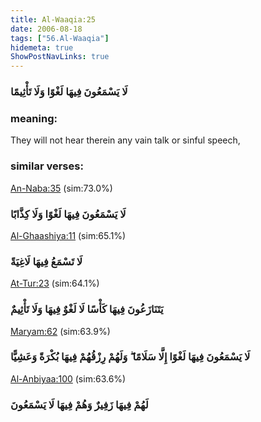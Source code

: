 ```yaml
---
title: Al-Waaqia:25
date: 2006-08-18
tags: ["56.Al-Waaqia"]
hidemeta: true 
ShowPostNavLinks: true 
---
```

### لَا يَسْمَعُونَ فِيهَا لَغْوًا وَلَا تَأْثِيمًا
### meaning: 
They will not hear therein any vain talk or sinful speech,
### similar verses: 

[An-Naba:35](/78/35) (sim:73.0%)

### لَا يَسْمَعُونَ فِيهَا لَغْوًا وَلَا كِذَّابًا

[Al-Ghaashiya:11](/88/11) (sim:65.1%)

### لَا تَسْمَعُ فِيهَا لَاغِيَةً

[At-Tur:23](/52/23) (sim:64.1%)

### يَتَنَازَعُونَ فِيهَا كَأْسًا لَا لَغْوٌ فِيهَا وَلَا تَأْثِيمٌ

[Maryam:62](/19/62) (sim:63.9%)

### لَا يَسْمَعُونَ فِيهَا لَغْوًا إِلَّا سَلَامًا ۖ وَلَهُمْ رِزْقُهُمْ فِيهَا بُكْرَةً وَعَشِيًّا

[Al-Anbiyaa:100](/21/100) (sim:63.6%)

### لَهُمْ فِيهَا زَفِيرٌ وَهُمْ فِيهَا لَا يَسْمَعُونَ
